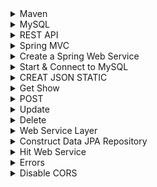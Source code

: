 
<details>
  <summary> Maven </summary>
  
* Maven is a tool to build and manage any java project. It is a software management and comprehension tool based on Project Object Model. It allows to to publish project information and share JARs accroos several projects. The result is a tool that can be used for building any java-based-project
* POM (Project Object Model) is an XML file that contains information about project and configuration details use by Maven to build project
#### Install Maven
* Make sure JDK is installed in your system. Make sure JAVA_HOME variable is set to the path that JDK folder exist(Windows)
```java
brew install maven
mvn --version  // check maven exist!
```
* Download as binary zip file, then move it to the folder you want to run project
* Set System variables. 
```java
export M2_HOME=/Users/amirnabaei/Desktop/sites/DM_Java/apache-maven-3.5.4
export PATH=$PATH:/Users/amirnabaei/Desktop/sites/DM_Java/apache-maven-3.5.4/bin
```
* In order to save them into `.profile` we need to use `>>` or directly add to `.bash_profile` or `.profile`
* If you check `mvn --verison` you should get the reuslt to see hidden files in mac you have 
```java
defaults write com.app.finder AppleShowAllFiles TRUE
```
* Install Hellow world Maven Java with
```java
mvn archetype:generate -DgroupId=com.jcg.maven -DartifactId=MavenHelloWorldProject -DarchetypeArtifactId=maven-archetype-quickstart -DinteractiveMode=false
```
* Then follow [this](https://examples.javacodegeeks.com/enterprise-java/maven/apache-maven-hello-world-example/) to create Maven from Eclipse
</details>
<details>
  <summary> MySQL </summary>
  
 * If you forgot mysql password when running 
 ```java
 mysql.server start
 mysql -u root -p
 
 ```
 * Then you need to remove mysql and dowload it again as [here](https://coderwall.com/p/os6woq/uninstall-all-those-broken-versions-of-mysql-and-re-install-it-with-brew-on-mac-mavericks)
 
  </details>
  
  <details>
  <summary> REST API </summary>
  
  * A good resource to have hello world [Java](https://github.com/callicoder/spring-boot-mysql-rest-api-tutorial)
  * To overcome one issue, you may change the version from `2.0.0` to `2.0.1` 
  * Just clone it and make sure your username and passwords are same as the system username and passwords and also create approperiate databse for the app in mysql. 
  * To run the app
  ```java
  mvn spring-boot:run
  ```
  </details>
  <details>
  <summary> Spring MVC </summary>
  
  * It helps to avoid boring boilerplate tasks (copy&paste) to write a java applicaiton. 
  * `JavaBean` vs `POJO`. `POJO` is an object that has both attributes and behavior and this behavior doesn't have to be getter and setter only. On the other hand, `JavaBean` is a simple type of `POJO` which behavior is only getter and setter. 
  * Now `DTO` is nothhing more than a JavaBean whose sole purpose is to transport data from one layer to another
  * Spring has embedded `Tomcat` app server(other option is `Jetty`). 
  * `dispatch serverlet` handle all URL requests. 
  * Start spring Initializer from this [spring initializer](https://start.spring.io/). We make package name to same as group name. For packaging we have `jar`and `war`. If you wanna to deploy this to existed Tomcat, or Web Login or Websphere a `WAR` is better. This example is going to use `JAR`. In advances select `web` and `Thymeleaf` and under `SQL` select `JPA` and `H2` and in Ops section select `Actator`.
  * Now if you run the application (in intelig you can run it from top corener green) then check port `8080` which you see 404 page. Then go to `resources/static` folder add new html file index.html. 
  * In `resources/application.properties` you can change the port. Also we can use yaml and profile in more advances  
  ```java
  server.port = 8000
  ```
  ### Scheam.sql
  * It is data defination language for embeded database. we can put it into resources foleder. It would be like
  ```sql 
  CREATE TABLE ROOM(
  ROOM_ID BIGINT AUTO_INCREMENT PRIMARY KEY,
  NAME VARCHAR(16) NOT NULL,
  ROOM_NUMBER CHAR(2) NOT NULL UNIQUE,
  BED_INFO CHAR(2) NOT NULL
);

CREATE TABLE GUEST(
  GUEST_ID BIGINT AUTO_INCREMENT PRIMARY KEY,
  FIRST_NAME VARCHAR(64),
  LAST_NAME VARCHAR(64),
  EMAIL_ADDRESS VARCHAR(64),
  ADDRESS VARCHAR(64),
  COUNTRY VARCHAR(32),
  STATE VARCHAR(12),
  PHONE_NUMBER VARCHAR(24)
);

CREATE TABLE RESERVATION(
  RESERVATION_ID BIGINT AUTO_INCREMENT PRIMARY KEY,
  ROOM_ID BIGINT NOT NULL,
  GUEST_ID BIGINT NOT NULL,
  RES_DATE DATE
);

ALTER TABLE RESERVATION ADD FOREIGN KEY (ROOM_ID) REFERENCES ROOM(ROOM_ID);
ALTER TABLE RESERVATION ADD FOREIGN KEY (GUEST_ID) REFERENCES GUEST(GUEST_ID);
CREATE INDEX IDX_RES_DATE_ ON RESERVATION(RES_DATE);
  ```
  * In order to have DML for us then we can have `data.sql` in resources folder as 
  ```sql
  INSERT INTO ROOM (NAME, ROOM_NUMBER, BED_INFO) VALUES ('Piccadilly', 'P1', '1Q');
  INSERT INTO ROOM (NAME, ROOM_NUMBER, BED_INFO) VALUES ('Westminster', 'W1', '1K');
  INSERT INTO GUEST (LAST_NAME, FIRST_NAME, EMAIL_ADDRESS, COUNTRY, ADDRESS, STATE, PHONE_NUMBER) VALUES('Wright', 'Kimberly', 'kwrightf@tinyurl.com', 'Brazil', '9893 Summit Plaza', '', '3-(288)433-6668');
  ```
  ### Add Property
  
  * This add a property to application property file. It requires `hibernate` when we pre populating schema. This stop hibernate from generating schema on its own whhich can remove all data and create a new one. That is why we set it to none. 
  ```java
  spring.jpa.hibdernate.ddl-auto = none
  ```
  ### Sprng Data vs JDBC
  * In `JDBC` you have to deal with connection, create the connection, build statement, execute query against that statement to get result set, then iterate thhrough our result to get objects. This process has to be done for each database call it would be like
  ```java
  connection= DriverManager.getConnectoin("jdbc:h2:~/test","sa","");
  String sql = "SELECT Room_ID, ROOM_NAME from ROOM where ROOM_NUMBER= 'p1'");
  statement = connection.CreateStatement();
  ResultSet resultSet = statement.executeQuery(sql);
  while(resultSet.Next()){
   Room room = new Room();
   room.setId(resultSet.getLong("ROOM_ID"));
   room.setId(resultSet.getLong("ROOM_NAME"));
   ...
   return room 
  }
  .....
  ```
  But in spring data we have almost 20 lines of code with this but still needs a little setup as well. 
  ```java
  public Room getRoomSpringData(){
       return this.roomRepository.findByNumber("p1")
  }
  ```
  
  ### Application Class
  * In `src/Java/com.example` subfolders you find applicaiton packages as `nameofyourproject.java` which this annotation `@SpringBootApplication` controls it.  
  
  
  ### Create A Package
  * Navigate to `src/main/java` and create package like `london.data.entity` and then create a new class(same name as a table) inside the package
 * create several attributes like what we have in our tables
  ```java
  package come.frnkmoly.landon.data.entity;
  
  import javax.persistence.Entity;
  import javax.persistence.Column;
  import javax.persistence.GenerateValue;
  import javax.persistence.GenerationType;
  import javax.persistence.Id;
  import javax.persistence.Table;
  
  @Entity
  @Table(name="ROOM")
  public class Room {
  private long id;
  @Column(name="NAME")
  private String name;
  @Column(name="ROOM_NUMBER")
  private String number;
  }
  ```
  * Since we use hybernet we neet to use some annotaion in this class. Then define for each one a setter and getter funcitons.
  * Next we need to `get out` these from ROOM.JAVA. For this reason we create another package like (london.data.repository) And create a class (interface) and initate this class with add repository and we extend it with CRUD repository as
  ```java
 package com.frankmoley.landon.data.repository;

import com.frankmoley.landon.data.entity.Room;
import org.springframework.data.repository.CrudRepository;
import org.springframework.stereotype.Repository;

@Repository
public interface RoomRepository extends CrudRepository<Room, Long>{
    Room findByNumber(String number);  
}
  ```
  * This is going to make query from ROOM table where the Number is equal to `number`! you can have all booleans and filters as this
  * It means we have an object Room from the class we already created and also a long for id of room. This allows us to have basic crud opertions. 
  </details>
<details>
   <summary> Create a Spring Web Service </summary>
  
 * After creating one from spring initializer, then you need to import it to Eclipse, as maven folder. 
 * To start it write click on javaname in com.name and run as java application
 * 
 
</details>
<details>
  <summary> Start & Connect to MySQL</summary>
  
  * JPA helps to Java developers to access database without writing queries. 
  * Object Relational Mapping helps to connect Java to relational database. This is known JPA and Hibernet is an instance provider for JPA. Annotations defines metadata to map Java Objects in database. JPA lives in JAVAX persitance package. 
  * Spring scan for entities. Entities have unique name, attributes, setters and getters. JPQL is java object relational language looks like SQL and returns collection of entities instead of rows like in sql. JPA doesnt support schemaless or NoSQL. It just support relational databases. 
  * Downlod it from spring initalizer io, with selecting web and mysql 
  ```java
  mysql -u root 
  create database greeting;
  create user 'greetuser'@'localhost' identified by 'greetpwd';
  grant all on greeting.* to 'greetuser'@'localhost';
  flush privileges;
  ```
Application.properties:
```java
spring.datasource.driver-class-name=com.mysql.jdbc.Driver
spring.datasource.url=jdbc:mysql://localhost/greeting
spring.datasource.username=greetuser 
spring.datasource.password=greetpwd 
spring.datasource.name=greeting
```
Add this to pom.xml
```java
<dependency>
	<groupId>mysql</groupId>
	<artifactId>mysql-connector-java</artifactId>
	<scope>runtime</scope>
</dependency>
```
Then start the embeded apache tomcat server on port 8080
```java
mvn spring-boot:run
```
Now it should work on 
```
http://localhost:8080/
```
 </details>
 <details>
	<summary> CREAT JSON STATIC </summary>	

* We add some static helper methods to manage the objects.
* List of [videos](https://www.youtube.com/channel/UChCCDds_KM-w02yVn7cQI_Q)
* Followed [this](https://www.youtube.com/watch?v=kbisNUfqVLM&t=16s)
* Remember name controller and models based on applications 
* Create Model package into `src/main/java` Then create a class `greeting` inside that. Create 
```java
private BigInteger id;
private String text;
public greeting {
}
```
* Then go to source select create getter and setter. 
* Then create another package name controller and a class name greetingController. Inside that add `@RestController` to let it know the resond is json or xml
* This is a restful controller service 
```java
package com.sfutlc.sfutlc.controller;
import java.math.BigInteger;
import java.util.Collection;
import java.util.HashMap;
import java.util.Map;
import org.springframework.http.HttpStatus;
import org.springframework.http.ResponseEntity;
import org.springframework.web.bind.annotation.GetMapping;
import org.springframework.web.bind.annotation.RequestMapping;
import org.springframework.web.bind.annotation.RestController;
import com.sfutlc.sfutlc.model.Greeting;
@RestController
public class GreetingController {
    private static BigInteger nextId;
    private static Map<BigInteger, Greeting> greetingMap;
    private static Greeting save(Greeting greeting) {
        if (greetingMap == null) {
            greetingMap = new HashMap<BigInteger, Greeting>();
            nextId = BigInteger.ONE;
        }
        greeting.setId(nextId);
        nextId = nextId.add(BigInteger.ONE);
        greetingMap.put(greeting.getId(), greeting);
        return greeting;
    }
    static {
        Greeting g1 = new Greeting();
        g1.setText("Hello World!");
        ;
        save(g1);

        Greeting g2 = new Greeting();
        g2.setText("Hola Mundo!");
        save(g2);
    }
    //  webSerivce
    @RequestMapping(value = "/api/greetings")
    public ResponseEntity<Collection<Greeting>> getGreetings() {
        Collection<Greeting> greetings = greetingMap.values();
        return new ResponseEntity<Collection<Greeting>>(greetings,
                HttpStatus.OK);
    }
}
```
* Then check `/api/greetings`
</details>

 <details>
	<summary> Get Show  </summary>
	
* Now you create an endpoint that returns the only object that mathes with supply key identifier 
* In order to define a show for an item we can define it as
* Below is the webserivce
```java

@RequestMapping(
    		value = "/api/greetings/{id}",
    		method = RequestMethod.GET,
    		produces = MediaType.APPLICATION_JSON_VALUE)
    public ResponseEntity<Greeting> getGreeting(@PathVariable("id") BigInteger id)
    {
    	Greeting greeting = greetingMap.get(id);
    	if (greeting == null)
    	  {
    	   return new ResponseEntity<Greeting>(HttpStatus.NOT_FOUND);	
    	  }
    return new ResponseEntity<Greeting>(greeting, HttpStatus.OK); // this command returns greeting object and spring returns it as json and insert it into http response body	
    }
```
</details>
<details>
	<summary> POST </summary>
	
* To add a post we have below. We add `@RequestBody Greeting greeting` to tell spring convert json into Greeting object. Then we save it which it returns a primary key identifier from web service and httpstatus code use create status code 201( HttpStatus.CREATED)  	
* Below is the webserivce
```java
    @RequestMapping(
    		value = "/api/greetings",
    		method = RequestMethod.POST,
    		produces = MediaType.APPLICATION_JSON_VALUE,
    		consumes = MediaType.APPLICATION_JSON_VALUE
    		)
     public ResponseEntity<Greeting> createGreeting(@RequestBody Greeting greeting) {
    	  Greeting savedGreeting = save(greeting);
    			  return new ResponseEntity<Greeting>(savedGreeting, HttpStatus.CREATED);
    }
```
* And in post map use post with this json raw in address `http://localhost:8080/api/greetings`
```java
{"text": "this is test"}
```
And if it was correct, it returns a JSON representaion. 
</details>
<details>
	<summary> Update </summary>
	
* To update we need to modify save helper method. Check if the primary key is going to be saved has already existed! If it does we try to update it rather than create new one. 
* So if exist we update it like below
```java
//// inside save function
    if(greeting.getId() != null)
        {
        	Greeting oldGreeting = greetingMap.get(greeting.getId());
           if(oldGreeting == null)
           {
        	   return null;
           }
           greetingMap.remove(greeting.getId());
           greetingMap.put(greeting.getId(), greeting);
           return greeting;
        }
////	
```
* Then you need to define an update function 
* Below is the webserivce
```java
    @RequestMapping( 
    		value = "/api/greetings/{id}",
    		method = RequestMethod.PUT,
    		produces = MediaType.APPLICATION_JSON_VALUE,
    		consumes = MediaType.APPLICATION_JSON_VALUE
    		)
    public ResponseEntity<Greeting> upfateGreeting(@RequestBody Greeting greeting){
    	Greeting updateGreeting = save(greeting);
    	if(updateGreeting == null) {
    	   return new ResponseEntity<Greeting>(HttpStatus.INTERNAL_SERVER_ERROR);
    	   }
    	 
    	  return new ResponseEntity<Greeting>(updateGreeting, HttpStatus.OK);
    }
```
Then inside the postman you need to hit with `put` action including with this url `/api/greetings/1`
```java
{"id": 1, "text": "not vsssssg "}
```
</details>

<details>
	<summary> Delete </summary>

* We create a helper method first then in future it would be replaced by repository. First has to find it if not find return false else 
return true
```java
private static boolean delete(BigInteger id) {
    	   Greeting deletedGreeting = greetingMap.remove(id);
    	   if(deletedGreeting == null)
    	   {
    		   return false;
    	   }
    	return true;
    }
```
* Now create a mthod name deleteGreeting and annotate it with @RequestMapping.
* Below is the webserivce
```java

  @RequestMapping(
    		value="/api/greeting/{id}",
    		method = RequestMethod.DELETE,
    		produces = MediaType.APPLICATION_JSON_VALUE,
    		consumes = MediaType.APPLICATION_JSON_VALUE
    		
    		)
    public ResponseEntity<Greeting> deleteGreeting(
    		@PathVariable("id") BigInteger id, 
    		@RequestBody Greeting greeting){
    	 boolean deleted = delete(id);
    	 if(!deleted)
    	 {
    		 return new ResponseEntity<Greeting>(
    		 HttpStatus.INTERNAL_SERVER_ERROR		 
    				 );
    	 }	 
    		 return new ResponseEntity<Greeting>(
    				 HttpStatus.NO_CONTENT 
    				 );			 
    	 
    }
```
Then you can send to `http://localhost:8080/api/greeting/1` address with this attributes and delete action
```java
{"id": 1, "text": "Hello World!"}
```


</details>


<details>
	<summary> Web Service Layer </summary>
	
* In oreder to have REST webservice action, we created a helper methods  then in future it would be replaced by repositories, the complete version is at [this](https://github.com/anabaei/DialecticalMap.v1/tree/RESfull1) link and REST branch

* So far controllers has annotated by `@RequestMampping` to create each method a RESTfull endpoint. At top of controller class we had fre temporary methods like save to serve us a placeholder until we integrate with spring data repository. 
* Create a package ending with service. It encapsulate all Greeting logic on the `Entity` therefore we define mehtods like update, find, create and delete `Greeting entities`.

```java
public interface GreetingService {
	Collection<Greeting> findAll();
	Greeting findOne(Long id);
	Greeting create(Greeting greeting);
	Greeting update(Greeting greeting);
    void delete(Long id);
}
```
* Now in the same package creaet a class to implement this interface. (when you create a class in eclipse click on `add` to have interface in your class to implement Greeting Interface. 
* Then add annotate class wiht `@Service` when application starts it automatically manages classes with `@service` annotation.
* Then copy paste all helper methods from controller to service with attributes then wire service into controller. Change delete method name to remove because we define a publice delete on greeting service
```java
// in controller add interface as 
@Autowired
	private GreetingService greetingService;
```
* In fact we migrate temporary data access login from web service controller layer of application to bussiness service layer of application so just copy pate logic from controller into bussiness service and after that refactor controller to use bussiness service 

*Then all the services are available, like
```java
//old 
greetingMap.values();
greetingMap.get(id);
save(greeting);
// new
greetingService.findAll();
greetingService.findOne(id); // notice to change id in getGreeting to Long 
greetingService.create(greeting);
greetingService.update(greeting);
greetingService.delete(id); // notice to change id in getGreeting to Long 
```

</details> 	
<details> 
	<summary> Construct Data JPA Repository </summary>

* The webservice completed version is [here](https://github.com/anabaei/DialecticalMap.v1/tree/WebServiceLayer)
* To use JPA Entities make sure first you have it in pom.xml
```java
<dependency>
	<groupId>org.springframework.boot</groupId>
	<artifactId>spring-boot-starter-data-jpa</artifactId>
</dependency>
```
* First add JPA dependency to dependencies and mysql as well(if you wanted sql go with `hsql`
```java
<dependency>
	<groupId>mysql</groupId>
	<artifactId>mysql-connector-java</artifactId>
	<scope>runtime</scope>
</dependency>
```
hesql is like 
```java
<dependency>
	<groupId>org.hsqldb</groupId>
	<artifactId>hsqldb</artifactId>
	<scope>runtime</scope>
</dependency>
```
* Next open a Model class and add annotation `@Entity` to tell JPA this class is persistance JPA entity class.
* Add these two to id as `@Id` shows the id is a primary key
* `@GeneratedValue` tells JPA the value of Id is created by database
make sure it it `Long` 
* Then create spring data `repository`. So create a package ending with `repository`. Then create an interface which is extended of `jpaRepository-org.springframework...`.
* jpaRepository is a generic interface and it requires the types of `entity` class and  a `primary key` identifier of that entiry class
```java
@Repository
public interface GreetingRepository extends JpaRepository<Greeting, Long> {
}
```
* The interface is annotated by `@Repository`  
* Next go to `service` bean class and remove temporary static classes and attributes to produce data. Instead autowire to repository to get data from database. 
* Then instead wire the `GreetingRepository` into greetingservicebean. 
Now manage each of the greetingMap to greetingRepository
```java
///old 
greetingMap.values();
greetingMap.get(id);
save(greeting);
remove(id);
/// new
greetingRepository.findAll();
greetingRepository.findOne(id);

```
* Notice: `findOne` is depricated so in interface `GreetingService`
```java
//old
Greeting findOne(Long id);
// new
Optional<Greeting> findOne(Long id);
greetingRepository.deleteById(id);
```
Therefore inside GreetingService class we have 
```
@Override
	public Optional<Greeting> findOne(Long id) {
		Optional<Greeting> greeting = greetingRepository.findById(id);
		return greeting;
	}
```
For saving first check if the greeting exist so return null 
```java
if(greeting.getId() != null)
		{
			return null;
		}
```
* For update same if exist return null
### Database 
* For hsqldb we have
``java
Drop Table Greeting IF EXISTS;
Create Table Greeting(
id BIGINT GENERATED BY DEFAULT AS IDENTITY (START WITH 1, INCREMENT BY 1) NOT NULL,
text VARCHAR(100) NOT NULL,
PRIMARY KEY(id)
);
``` 
```
```java
INSERT INTO Greeting ( text) VALUES ( 'Hello World!');
INSERT INTO Greeting ( text) VALUES ( 'Hola Mundo!');
```
and configuration is like
```java
spring.jpa.hibernate.naming-strategy= org.hibernate.cfg.DefaultNamingStrategy
spring.jpa.hibernate.ddl-auto=validate

spring.datasource.schema=classpath:/data/schema.sql
spring.datasource.data=classpath:/data/data.sql
```

*  When Maven packages the application all the files in `src/main/resources` directory would be replaced at root directory of application class path 
* Now in `src/main/resources/data/hsqldb` create shcema.sql as 
```sql
DROP TABLE Greeting IF EXISTS;
CREATE TABLE Greeting(
 id BIGINT GENERATED BY DEFAULT AS IDENTITY (
  START WITH 1, INCREMENT BY 1) NOT NULL, text VARCHAR(100) NOT NULL,
  PRIMARY KEY(id)
);
```
Then create file name `data.sql` in same directory to initalize database
```sql
INSERT INTO Greeting (text) values ('hello world');
INSERT INTO Greeting (text) values ('hello Mona');
```
Spring looking for configuaration file as `application.properties` we can have it inside a `resources/config` folder as 
```java

```
</details> 
<details> 
	<summary> Hit Web Service </summary>
	
* In order to hit another endpoints from controller add below snippest inside controller, it requiers you add `throws IOException` when defining the class
```java
 URL url = new URL("https://api.github.com/users");
		   
	        HttpURLConnection conn = (HttpURLConnection)url.openConnection();  
	        conn.setRequestMethod("GET");
	        conn.setRequestProperty("Accept", "application/json");
	      //  conn.setRequestProperty("apikey",apiKey);
	        
	        if (conn.getResponseCode() != 200 && conn.getResponseCode() != 201) {
	            
				throw new RuntimeException("HTTP GET Request Failed with Error code : "
	                          + conn.getResponseCode());
	        }
	        else {
	        	
	        	BufferedReader br = new BufferedReader(new InputStreamReader(conn.getInputStream()));
                StringBuilder sb = new StringBuilder();
                String line;
                while ((line = br.readLine()) != null) {
                    sb.append(line+"\n");
                }
                br.close();
                System.out.print(sb.toString());
                
                
	        }
```
* To read json objects and convert them into java objects 

```java
<dependency>
           <groupId>com.google.code.gson</groupId>
           <artifactId>gson</artifactId>
</dependency>
```
In order to convert to 
```java
Gson gson = new Gson();
Map<String, Object> ints2 =  gson.fromJson(ss, Map.class);
```
</details> 

<details> 
	<summary> Errors </summary>

* The driver has not received any packets from the server
```java
brew install mysql
brew services start mysql
mysql.server  start
```
* When it complains about other ports are in use
```java
lsof -n -iTCP:"8080"
lsof -nP -i4TCP:$PORT | grep LISTEN
// and then kill the process 
```

</details> 
<details>
	<summary> Disable CORS </summary>

* Inorder to disable CORS from backend you need to Create package configuratoin then a class with name `SecurityConfig` then it would diabled all incoming calls got from [here](https://stackoverflow.com/questions/35091524/spring-cors-no-access-control-allow-origin-header-is-present) 
```java
package com.sfutlc.sfutlc.configuration;
import org.springframework.context.annotation.Configuration;
import org.springframework.web.servlet.config.annotation.CorsRegistry;
import org.springframework.web.servlet.config.annotation.EnableWebMvc;
import org.springframework.web.servlet.config.annotation.WebMvcConfigurerAdapter;


@Configuration
@EnableWebMvc
public class SecurityConfig extends WebMvcConfigurerAdapter{   
	  @Override
	  public void addCorsMappings(CorsRegistry registry) {
	    registry.addMapping("/**").allowedOrigins("*");
	  }
}
```
* To customize we can look at [refa](http://findnerd.com/list/view/How-to-disable-csrf-spring-security-4/8440/) and [refb](http://blog.netgloo.com/2014/09/28/spring-boot-enable-the-csrf-check-selectively-only-for-some-requests/)

</detials>













